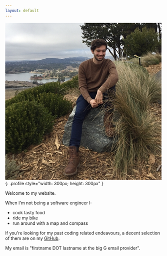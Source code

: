 ```yaml
---
layout: default
---
```


![harrison](harrison-min.JPG){: .profile style="width: 300px; height: 300px" }

Welcome to my website.

When I'm not being a software engineer I:

- cook tasty food
- ride my bike
- run around with a map and compass

If you're looking for my past coding related endeavours, a decent selection of them are on my [GitHub](https://github.com/paked).

My email is "firstname DOT lastname at the big G email provider".
